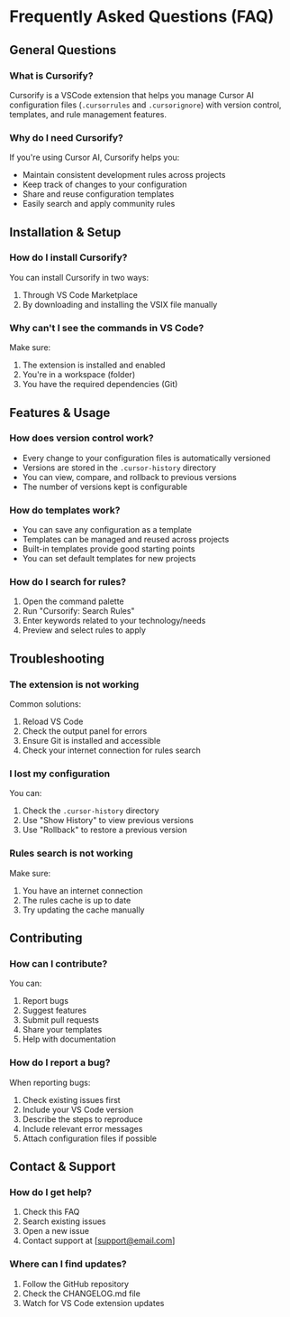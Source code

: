 # Frequently Asked Questions (FAQ)

## General Questions

### What is Cursorify?

Cursorify is a VSCode extension that helps you manage Cursor AI configuration files (`.cursorrules` and `.cursorignore`) with version control, templates, and rule management features.

### Why do I need Cursorify?

If you're using Cursor AI, Cursorify helps you:

- Maintain consistent development rules across projects
- Keep track of changes to your configuration
- Share and reuse configuration templates
- Easily search and apply community rules

## Installation & Setup

### How do I install Cursorify?

You can install Cursorify in two ways:

1. Through VS Code Marketplace
2. By downloading and installing the VSIX file manually

### Why can't I see the commands in VS Code?

Make sure:

1. The extension is installed and enabled
2. You're in a workspace (folder)
3. You have the required dependencies (Git)

## Features & Usage

### How does version control work?

- Every change to your configuration files is automatically versioned
- Versions are stored in the `.cursor-history` directory
- You can view, compare, and rollback to previous versions
- The number of versions kept is configurable

### How do templates work?

- You can save any configuration as a template
- Templates can be managed and reused across projects
- Built-in templates provide good starting points
- You can set default templates for new projects

### How do I search for rules?

1. Open the command palette
2. Run "Cursorify: Search Rules"
3. Enter keywords related to your technology/needs
4. Preview and select rules to apply

## Troubleshooting

### The extension is not working

Common solutions:

1. Reload VS Code
2. Check the output panel for errors
3. Ensure Git is installed and accessible
4. Check your internet connection for rules search

### I lost my configuration

You can:

1. Check the `.cursor-history` directory
2. Use "Show History" to view previous versions
3. Use "Rollback" to restore a previous version

### Rules search is not working

Make sure:

1. You have an internet connection
2. The rules cache is up to date
3. Try updating the cache manually

## Contributing

### How can I contribute?

You can:

1. Report bugs
2. Suggest features
3. Submit pull requests
4. Share your templates
5. Help with documentation

### How do I report a bug?

When reporting bugs:

1. Check existing issues first
2. Include your VS Code version
3. Describe the steps to reproduce
4. Include relevant error messages
5. Attach configuration files if possible

## Contact & Support

### How do I get help?

1. Check this FAQ
2. Search existing issues
3. Open a new issue
4. Contact support at [support@email.com]

### Where can I find updates?

1. Follow the GitHub repository
2. Check the CHANGELOG.md file
3. Watch for VS Code extension updates
